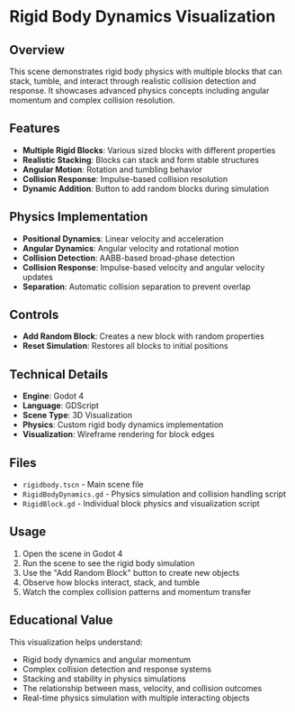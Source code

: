 # Rigid Body Dynamics Visualization

## Overview
This scene demonstrates rigid body physics with multiple blocks that can stack, tumble, and interact through realistic collision detection and response. It showcases advanced physics concepts including angular momentum and complex collision resolution.

## Features
- **Multiple Rigid Blocks**: Various sized blocks with different properties
- **Realistic Stacking**: Blocks can stack and form stable structures
- **Angular Motion**: Rotation and tumbling behavior
- **Collision Response**: Impulse-based collision resolution
- **Dynamic Addition**: Button to add random blocks during simulation

## Physics Implementation
- **Positional Dynamics**: Linear velocity and acceleration
- **Angular Dynamics**: Angular velocity and rotational motion
- **Collision Detection**: AABB-based broad-phase detection
- **Collision Response**: Impulse-based velocity and angular velocity updates
- **Separation**: Automatic collision separation to prevent overlap

## Controls
- **Add Random Block**: Creates a new block with random properties
- **Reset Simulation**: Restores all blocks to initial positions

## Technical Details
- **Engine**: Godot 4
- **Language**: GDScript
- **Scene Type**: 3D Visualization
- **Physics**: Custom rigid body dynamics implementation
- **Visualization**: Wireframe rendering for block edges

## Files
- `rigidbody.tscn` - Main scene file
- `RigidBodyDynamics.gd` - Physics simulation and collision handling script
- `RigidBlock.gd` - Individual block physics and visualization script

## Usage
1. Open the scene in Godot 4
2. Run the scene to see the rigid body simulation
3. Use the "Add Random Block" button to create new objects
4. Observe how blocks interact, stack, and tumble
5. Watch the complex collision patterns and momentum transfer

## Educational Value
This visualization helps understand:
- Rigid body dynamics and angular momentum
- Complex collision detection and response systems
- Stacking and stability in physics simulations
- The relationship between mass, velocity, and collision outcomes
- Real-time physics simulation with multiple interacting objects
